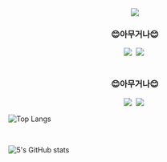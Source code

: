 <!--## Hi there 👋-->

<!--
**shynewsky/shynewsky** is a ✨ _special_ ✨ repository because its `README.md` (this file) appears on your GitHub profile.

Here are some ideas to get you started:

- 🔭 I’m currently working on ...
- 🌱 I’m currently learning ...
- 👯 I’m looking to collaborate on ...
- 🤔 I’m looking for help with ...
- 💬 Ask me about ...
- 📫 How to reach me: ...
- 😄 Pronouns: ...
- ⚡ Fun fact: ...
-->

<!--타이틀 부분-->
<div align="center">
  <img src="https://capsule-render.vercel.app/api?type=waving&color=gradient&customColorList=20&height=250&section=header&text=Welcome%20to%20My%20Github&desc=I'm%20Saeha%20Yang&animation=fadeIn&fontColor=ffffff&fontSize=50&fontAlignY=25&descSize=40&descAlignY=50" />
</div>

<!--내용 부분-->
<h3 align="center"> 😊아무거나😊 </h3>
<div align="center">
  <img src="https://img.shields.io/badge/python-20232a.svg?style=for-the-badge&logo=python&logoColor=3776AB" />&nbsp
  <img src="https://img.shields.io/badge/c++-20232a.svg?style=for-the-badge&logo=c++&logoColor=A8B9CC" />&nbsp
</div>

<br>

<h3 align="center"> 😊아무거나😊 </h3>
<div align="center">
  <img src="https://github-readme-stats.vercel.app/api/top-langs/?username=shynewsky&layout=compact" />&nbsp
  <img src="https://github-readme-stats.vercel.app/api?username=shynewsky&show_icons=true&theme=radical" />&nbsp
</div>

![Top Langs](https://github-readme-stats.vercel.app/api/top-langs/?username=shynewsky&layout=compact)

<br>

![5's GitHub stats](https://github-readme-stats.vercel.app/api?username=shynewsky&show_icons=true&theme=radical)
